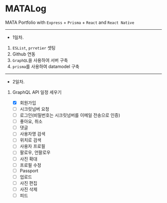 # MATALog

MATA Portfolio with `Express` + `Prisma` + `React` and `React Native`

---

- 1일차.

1.  `ESList`, `prretier` 셋팅
2.  Github 연동
3.  `GraphQL`을 사용하여 서버 구축
4.  `prisma`를 사용하여 datamodel 구축

---

- 2일차.

1.  GraphQL API 일정 세우기

    - [x] 회원가입
    - [ ] 시크릿넘버 요청
    - [ ] 로그인(비밀번호는 시크릿넘버를 이메일 전송으로 인증)
    - [ ] 좋아요, 취소
    - [ ] 댓글
    - [ ] 사용자명 검색
    - [ ] 위치로 검색
    - [ ] 사용자 프로필
    - [ ] 팔로우, 언팔로우
    - [ ] 사진 확대
    - [ ] 프로필 수정
    - [ ] Passport
    - [ ] 업로드
    - [ ] 사진 편집
    - [ ] 사진 삭제
    - [ ] 피드
